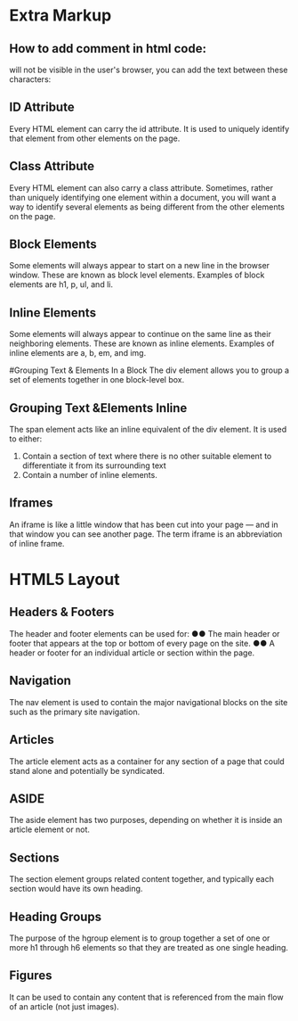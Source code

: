 # Extra Markup

## How to add comment in html code:
will not be visible in the user's browser, you can add the text between these characters:
<!-- comment goes here -->

## ID Attribute
Every HTML element can carry the id attribute. It is used to uniquely identify that element from other elements on the page.

## Class Attribute
Every HTML element can also carry a class attribute. Sometimes, rather than uniquely identifying one element within a document, you will want a way to identify several elements as being different from the other elements on the page.

## Block Elements
Some elements will always appear to start on a new line in the browser window. These are known as block level elements.
Examples of block elements are h1, p, ul, and li.

## Inline Elements
Some elements will always appear to continue on the same line as their neighboring elements. These are known as inline elements. Examples of inline elements are a, b, em, and img.

#Grouping Text & Elements In a Block
The div element allows you to group a set of elements together in one block-level box.


## Grouping Text &Elements Inline
The span element acts like an inline equivalent of the div element. It is used to either:
1. Contain a section of text where there is no other suitable element to differentiate it from its surrounding text
2. Contain a number of inline elements.

## Iframes
An iframe is like a little window that has been cut into your page — and in that window you can see another page. The term iframe is an abbreviation of inline frame.

# HTML5 Layout

## Headers & Footers
The header and footer elements can be used for:
●● The main header or footer that appears at the top or bottom of every page on the site.
●● A header or footer for an individual article or section within the page.


## Navigation
The nav element is used to contain the major navigational blocks on the site such as the primary site navigation.


## Articles
The article element acts as a container for any section of a page that could stand alone and potentially be syndicated.

## ASIDE
The aside element has two purposes, depending on whether it is inside an article element or not.

## Sections
The section element groups related content together, and typically each section would have its own heading.

## Heading Groups
The purpose of the hgroup element is to group together a set of one or more h1 through h6 elements so that they are treated as one single heading.

## Figures
It can be used to contain any content that is referenced from the main flow of an article (not just images).

